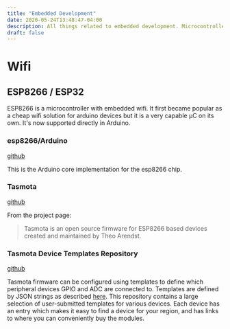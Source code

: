 ```yaml
---
title: "Embedded Development"
date: 2020-05-24T13:48:47-04:00
description: All things related to embedded development. Microcontrollers, firmware, libraries, etc.
draft: false
---
```


# Wifi

## ESP8266 / ESP32

ESP8266 is a microcontroller with embedded wifi. It first became popular as a
cheap wifi solution for arduino devices but it is a very capable μC on its
own. It's now supported directly in Arduino.

### esp8266/Arduino

[github](https://github.com/esp8266/Arduino)

This is the Arduino core implementation for the esp8266 chip.

### Tasmota

[github](https://tasmota.github.io/docs/)

From the project page:

  > Tasmota is an open source firmware for ESP8266 based devices created and maintained by Theo Arendst.

### Tasmota Device Templates Repository

[github](https://templates.blakadder.com/)

Tasmota firmware can be configured using templates to define which
peripheral devices GPIO and ADC are connected to. Templates are
defined by JSON strings as described [here](https://tasmota.github.io/docs/Templates/).
This repository contains a large selection of user-submitted templates
for various devices. Each device has an entry which makes it easy to find
a device for your region, and has links to where you can conveniently buy
the modules.
